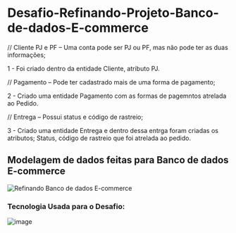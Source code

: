 # Desafio-Refinando-Projeto-Banco-de-dados-E-commerce



// Cliente PJ e PF – Uma conta pode ser PJ ou PF, mas não pode ter as duas informações;

1 - Foi criado dentro da entidade Cliente, atributo PJ.

// Pagamento – Pode ter cadastrado mais de uma forma de pagamento;

2 - Criado uma entidade Pagamento com as formas de pagemntos atrelada ao Pedido.

// Entrega – Possui status e código de rastreio;

3 - Criado uma entidade Entrega e dentro dessa entrga foram criadas os atributos; Status, código de rastreio que foi atrelada ao pedido. 

## Modelagem de dados feitas para Banco de dados E-commerce
![Refinando Banco de dados E-commerce](https://github.com/user-attachments/assets/56319cfe-7e8b-4949-8e55-92fffaf4144c)


### Tecnologia Usada para o Desafio:
![image](https://github.com/user-attachments/assets/defad5f4-a698-4ade-9d38-869869d2c7a0)

